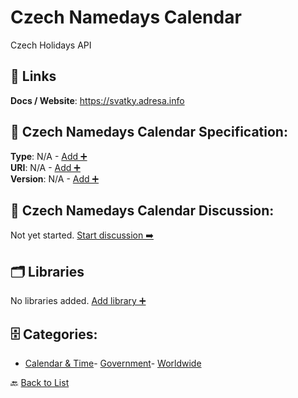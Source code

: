 # Czech Namedays Calendar

Czech Holidays API

##  🔗 Links
**Docs / Website**: https://svatky.adresa.info

## 🧬 Czech Namedays Calendar Specification:
**Type**: N/A - [Add ➕](https://github.com/apis-list/apis-list/edit/main/apis.yaml#4487)  
**URI**: N/A - [Add ➕](https://github.com/apis-list/apis-list/edit/main/apis.yaml#4487)  
**Version**: N/A - [Add ➕](https://github.com/apis-list/apis-list/edit/main/apis.yaml#4487)

## 💬 Czech Namedays Calendar Discussion:
Not yet started. [Start discussion ➡️](https://github.com/apis-list/apis-list/discussions/new)

## 🗂️ Libraries

No libraries added. [Add library ➕](https://github.com/apis-list/apis-list/edit/main/apis.yaml#4487)    


## 🗄️ Categories:
- [Calendar & Time](https://github.com/apis-list/apis-list#calendar--time-)- [Government](https://github.com/apis-list/apis-list#government-)- [Worldwide](https://github.com/apis-list/apis-list#worldwide-)

🔙  [Back to List](https://github.com/apis-list/apis-list)
